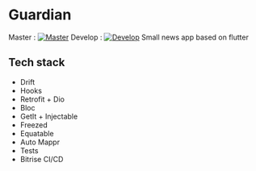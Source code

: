 # Guardian 
Master : [![Master](https://app.bitrise.io/app/52e1a8d8-90a3-4a04-b253-374292af1e04/status.svg?token=S7UQKT5ZA8F2slIDlUjTLA&branch=master)](https://app.bitrise.io/app/52e1a8d8-90a3-4a04-b253-374292af1e04) 
Develop : [![Develop](https://app.bitrise.io/app/52e1a8d8-90a3-4a04-b253-374292af1e04/status.svg?token=S7UQKT5ZA8F2slIDlUjTLA&branch=develop)](https://app.bitrise.io/app/52e1a8d8-90a3-4a04-b253-374292af1e04)
Small news app based on flutter

## Tech stack
* Drift
* Hooks
* Retrofit + Dio
* Bloc
* GetIt + Injectable
* Freezed
* Equatable
* Auto Mappr
* Tests
* Bitrise CI/CD